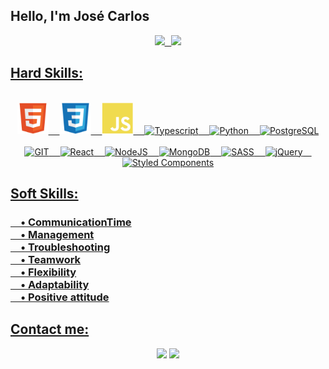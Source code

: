 ## Hello, I'm José Carlos
<div align="center">
  <a href="https://github.com/jcddsj01">
  <img height="150em" src="https://github-readme-stats.vercel.app/api?username=jcddsj01&show_icons=true&theme=dracula&include_all_commits=true&count_private=true"/>&ensp;
  <img height="150em" src="https://github-readme-stats.vercel.app/api/top-langs/?username=jcddsj01&layout=compact&langs_count=7&theme=dracula"/>
</div>

## Hard Skills:
<div align="center"><br>
  <img title="HTML5" alt="HTML" height="50" width="50" src="https://raw.githubusercontent.com/devicons/devicon/master/icons/html5/html5-original.svg">&emsp;
  <img alt="CSS" height="50" width="50" src="https://raw.githubusercontent.com/devicons/devicon/master/icons/css3/css3-original.svg">&emsp;
  <img alt="Javascript" height="50" width="50" src="https://raw.githubusercontent.com/devicons/devicon/master/icons/javascript/javascript-plain.svg">&emsp;
  <img alt="Typescript" height="50" width="50" src="https://cdn.jsdelivr.net/gh/devicons/devicon/icons/typescript/typescript-original.svg" />&emsp;
	<img alt="Python" height="50" width="50" src="https://cdn.jsdelivr.net/gh/devicons/devicon/icons/python/python-original.svg" />&emsp;
  <img alt="PostgreSQL" height="50" width="50" src="https://cdn.jsdelivr.net/gh/devicons/devicon/icons/postgresql/postgresql-plain-wordmark.svg" /><br><br>
  <img alt="GIT" height="50" width="50" src="https://cdn.jsdelivr.net/gh/devicons/devicon/icons/git/git-original-wordmark.svg" />&emsp;
  <img alt="React" height="50" width="50" src="https://cdn.jsdelivr.net/gh/devicons/devicon/icons/react/react-original.svg" />&emsp;
  <img alt="NodeJS" height="50" width="50" src="https://cdn.jsdelivr.net/gh/devicons/devicon/icons/nodejs/nodejs-original.svg" />&emsp;
  <img alt="MongoDB" height="50" width="50" src="https://cdn.jsdelivr.net/gh/devicons/devicon/icons/mongodb/mongodb-original-wordmark.svg" />&emsp;
  <img alt="SASS" height="50" width="50" src="https://cdn.jsdelivr.net/gh/devicons/devicon/icons/sass/sass-original.svg" />&emsp;
  <img alt="jQuery" height="50" width="50" src="https://cdn.jsdelivr.net/gh/devicons/devicon/icons/jquery/jquery-plain-wordmark.svg" />&emsp;
  <img alt="Styled Components" height="50" width="50" src="https://img.icons8.com/color/50/styled-components.png" />
</div>

## Soft Skills:
<div align="left" >
<h3>&emsp;&#149; CommunicationTime<br>
	&emsp;&#149; Management<br>
	&emsp;&#149; Troubleshooting<br>
	&emsp;&#149; Teamwork<br>
	&emsp;&#149; Flexibility<br>
	&emsp;&#149; Adaptability<br>
	&emsp;&#149; Positive attitude</h3>
</div>

## Contact me:
<div align="center">
	<a href = "mailto:josecarlosjunior@gmail.com"><img src="https://img.shields.io/badge/-Gmail-%23333?style=for-the-badge&logo=gmail&logoColor=white" target="_blank"></a>
  <a href="https://www.linkedin.com/in/jose-carlos-703821254"><img src="https://img.shields.io/badge/-LinkedIn-%230077B5?style=for-the-badge&logo=linkedin&logoColor=white"></a>
</div>
